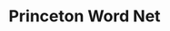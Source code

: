 ---
word: "true"

types: "word"

title: "Princeton Word Net"

categories: ['']

tags: ['Princeton', 'Word', 'Net']

arabic: 'شبكة كلمات اللغة الإنجليزية'

arexps: []

enwords: ['Princeton Word Net']

enexps: []

arlexicons: 'ش'

enlexicons: 'P'

authors: ['Ruqayya Roshdy']

translators: ['']

citations: 'مقدمة في حوسبة اللغة العربية'

sources: 'مركز الملك عبدالله بن عبدالعزيز الدولي لخدمة اللغة العربية'

slug: ""
---